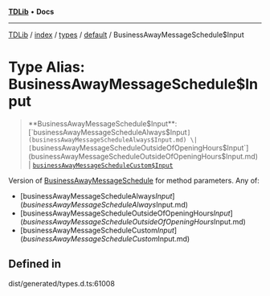 [**TDLib**](../../../../../../README.md) • **Docs**

***

[TDLib](../../../../../../modules.md) / [index](../../../../../README.md) / [types](../../../README.md) / [default](../README.md) / BusinessAwayMessageSchedule$Input

# Type Alias: BusinessAwayMessageSchedule$Input

> **BusinessAwayMessageSchedule$Input**: [`businessAwayMessageScheduleAlways$Input`](businessAwayMessageScheduleAlways$Input.md) \| [`businessAwayMessageScheduleOutsideOfOpeningHours$Input`](businessAwayMessageScheduleOutsideOfOpeningHours$Input.md) \| [`businessAwayMessageScheduleCustom$Input`](businessAwayMessageScheduleCustom$Input.md)

Version of [BusinessAwayMessageSchedule](BusinessAwayMessageSchedule.md) for method parameters.
Any of:
- [businessAwayMessageScheduleAlways$Input](businessAwayMessageScheduleAlways$Input.md)
- [businessAwayMessageScheduleOutsideOfOpeningHours$Input](businessAwayMessageScheduleOutsideOfOpeningHours$Input.md)
- [businessAwayMessageScheduleCustom$Input](businessAwayMessageScheduleCustom$Input.md)

## Defined in

dist/generated/types.d.ts:61008
